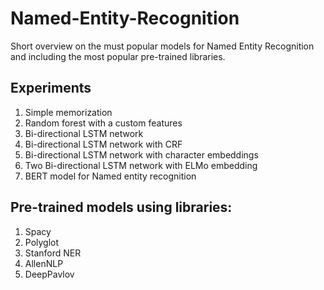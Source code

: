 # Named-Entity-Recognition
Short overview on the must popular models for Named Entity Recognition and including the most popular pre-trained libraries.


## Experiments
1. Simple memorization
2. Random forest with a custom features
3. Bi-directional LSTM network
4. Bi-directional LSTM network with CRF
5. Bi-directional LSTM network with character embeddings
6. Two Bi-directional LSTM network with ELMo embedding
7. BERT model for Named entity recognition

## Pre-trained models using libraries:
1. Spacy
2. Polyglot
3. Stanford NER
4. AllenNLP
5. DeepPavlov